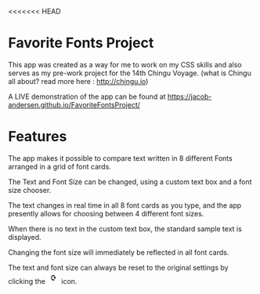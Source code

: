<<<<<<< HEAD
# Favorite Fonts Project

This app was created as a way for me to work on my CSS skills and also serves as my pre-work project for the 14th Chingu Voyage. (what is Chingu all about? read more here : http://chingu.io)

A LIVE demonstration of the app can be found at https://jacob-andersen.github.io/FavoriteFontsProject/ 

<h1>Features</h1>

The app makes it possible to compare text written in 8 different Fonts arranged in a grid of font cards.

The Text and Font Size can be changed, using a custom text box and a font size chooser.

The text changes in real time in all 8 font cards as you type, and the app presently allows for choosing between 4 different font sizes.

When there is no text in the custom text box, the standard sample text is displayed. 

Changing the font size will immediately be reflected in all font cards.

The text and font size can always be reset to the original settings by clicking the <img src=
"assets/reset.png" height="25px" width="25px"> icon.
